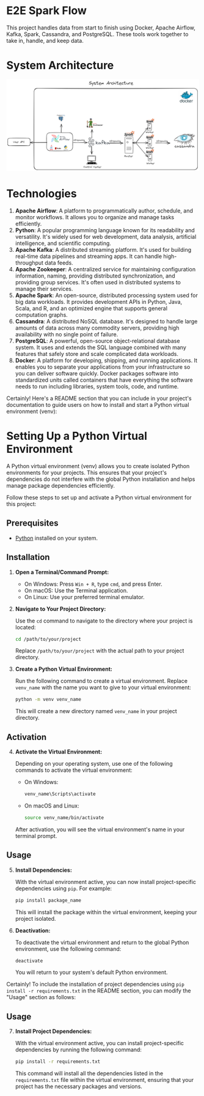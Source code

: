 # E2E Spark Flow
This project handles data from start to finish using Docker, Apache Airflow, Kafka, Spark, Cassandra, and PostgreSQL. 
These tools work together to take in, handle, and keep data.

# System Architecture
![System Architecture](./SparkFlowArchitecture.png)


# Technologies
1. **Apache Airflow**: A platform to programmatically author, schedule, and monitor workflows. It allows you to organize and manage tasks efficiently.
2. **Python**: A popular programming language known for its readability and versatility. It's widely used for web development, data analysis, artificial intelligence, and scientific computing.
3. **Apache Kafka**: A distributed streaming platform. It's used for building real-time data pipelines and streaming apps. It can handle high-throughput data feeds.
4. **Apache Zookeeper**: A centralized service for maintaining configuration information, naming, providing distributed synchronization, and providing group services. It's often used in distributed systems to manage their services.
5. **Apache Spark**: An open-source, distributed processing system used for big data workloads. It provides development APIs in Python, Java, Scala, and R, and an optimized engine that supports general computation graphs.
6. **Cassandra**: A distributed NoSQL database. It's designed to handle large amounts of data across many commodity servers, providing high availability with no single point of failure.
7. **PostgreSQL**: A powerful, open-source object-relational database system. It uses and extends the SQL language combined with many features that safely store and scale complicated data workloads.
8. **Docker**: A platform for developing, shipping, and running applications. It enables you to separate your applications from your infrastructure so you can deliver software quickly. Docker packages software into standardized units called containers that have everything the software needs to run including libraries, system tools, code, and runtime.

Certainly! Here's a README section that you can include in your project's documentation to guide users on how to install and start a Python virtual environment (venv):


# Setting Up a Python Virtual Environment

A Python virtual environment (venv) allows you to create isolated Python environments for your projects. This ensures that your project's dependencies do not interfere with the global Python installation and helps manage package dependencies efficiently.

Follow these steps to set up and activate a Python virtual environment for this project:

## Prerequisites

- [Python](https://www.python.org/downloads/) installed on your system.

## Installation

1. **Open a Terminal/Command Prompt:**

   - On Windows: Press `Win + R`, type `cmd`, and press Enter.
   - On macOS: Use the Terminal application.
   - On Linux: Use your preferred terminal emulator.

2. **Navigate to Your Project Directory:**

   Use the `cd` command to navigate to the directory where your project is located:

   ```bash
   cd /path/to/your/project
   ```

   Replace `/path/to/your/project` with the actual path to your project directory.

3. **Create a Python Virtual Environment:**

   Run the following command to create a virtual environment. Replace `venv_name` with the name you want to give to your virtual environment:

   ```bash
   python -m venv venv_name
   ```

   This will create a new directory named `venv_name` in your project directory.

## Activation

4. **Activate the Virtual Environment:**

   Depending on your operating system, use one of the following commands to activate the virtual environment:

   - On Windows:

     ```bash
     venv_name\Scripts\activate
     ```

   - On macOS and Linux:

     ```bash
     source venv_name/bin/activate
     ```

   After activation, you will see the virtual environment's name in your terminal prompt.

## Usage

5. **Install Dependencies:**

   With the virtual environment active, you can now install project-specific dependencies using `pip`. For example:

   ```bash
   pip install package_name
   ```

   This will install the package within the virtual environment, keeping your project isolated.

6. **Deactivation:**

   To deactivate the virtual environment and return to the global Python environment, use the following command:

   ```bash
   deactivate
   ```

   You will return to your system's default Python environment.

Certainly! To include the installation of project dependencies using `pip install -r requirements.txt` in the README section, you can modify the "Usage" section as follows:


## Usage

7. **Install Project Dependencies:**

   With the virtual environment active, you can install project-specific dependencies by running the following command:

   ```bash
   pip install -r requirements.txt
   ```

   This command will install all the dependencies listed in the `requirements.txt` file within the virtual environment, ensuring that your project has the necessary packages and versions.

